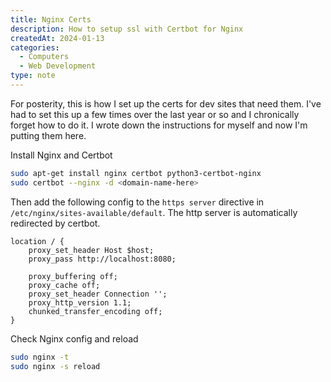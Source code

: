 ```yaml
---
title: Nginx Certs
description: How to setup ssl with Certbot for Nginx
createdAt: 2024-01-13
categories:
  - Computers
  - Web Development
type: note
---
```


For posterity, this is how I set up the certs for dev sites that need them. I've had to set this up a few times over the last year or so and I chronically forget how to do it. I wrote down the instructions for myself and now I'm putting them here.

Install Nginx and Certbot

```bash
sudo apt-get install nginx certbot python3-certbot-nginx
sudo certbot --nginx -d <domain-name-here>
```

Then add the following config to the `https server` directive in `/etc/nginx/sites-available/default`. The http server is automatically redirected by certbot.

```nginx
location / {
	proxy_set_header Host $host;
	proxy_pass http://localhost:8080;

	proxy_buffering off;
	proxy_cache off;
	proxy_set_header Connection '';
	proxy_http_version 1.1;
	chunked_transfer_encoding off;
}
```

Check Nginx config and reload

```bash
sudo nginx -t
sudo nginx -s reload
```
